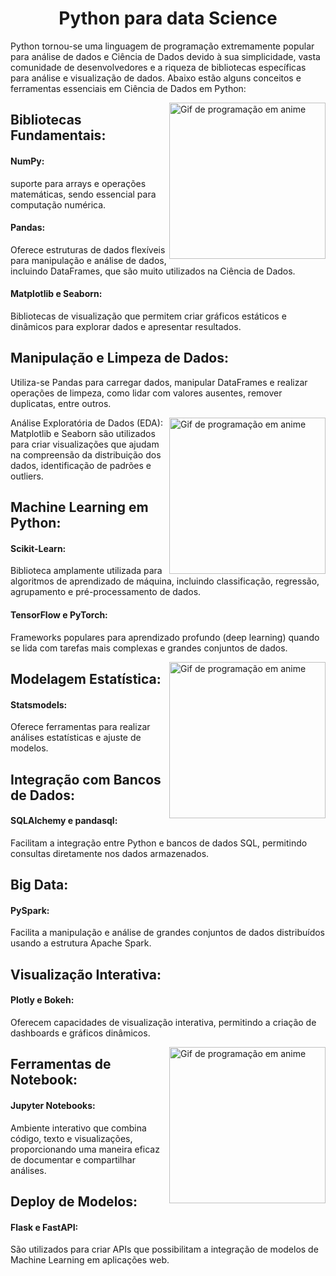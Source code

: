 <h1 align="center"> Python para data Science </h1>


Python tornou-se uma linguagem de programação extremamente popular para análise de dados e Ciência de Dados devido à sua simplicidade, vasta comunidade de desenvolvedores e a riqueza de bibliotecas específicas para análise e visualização de dados. Abaixo estão alguns conceitos e ferramentas essenciais em Ciência de Dados em Python:

<img align="right" src="https://media.tenor.com/2c7diqh1oVIAAAAC/anime-computer.gif" width="250" alt="Gif de programação em anime">

## Bibliotecas Fundamentais:

#### NumPy: 
suporte para arrays e operações matemáticas, sendo essencial para computação numérica.

#### Pandas: 
Oferece estruturas de dados flexíveis para manipulação e análise de dados, incluindo DataFrames, que são muito utilizados na Ciência de Dados.

#### Matplotlib e Seaborn: 
Bibliotecas de visualização que permitem criar gráficos estáticos e dinâmicos para explorar dados e apresentar resultados.

## Manipulação e Limpeza de Dados: 

Utiliza-se Pandas para carregar dados, manipular DataFrames e realizar operações de limpeza, como lidar com valores ausentes, remover duplicatas, entre outros.

<img align="right" src="https://i.pinimg.com/originals/74/9f/4d/749f4df940ee2c2e218e8f04f9c928a3.gif" width="250" alt="Gif de programação em anime">

Análise Exploratória de Dados (EDA): Matplotlib e Seaborn são utilizados para criar visualizações que ajudam na compreensão da distribuição dos dados, identificação de padrões e outliers.

## Machine Learning em Python:

#### Scikit-Learn: 
Biblioteca amplamente utilizada para algoritmos de aprendizado de máquina, incluindo classificação, regressão, agrupamento e pré-processamento de dados.

#### TensorFlow e PyTorch: 
Frameworks populares para aprendizado profundo (deep learning) quando se lida com tarefas mais complexas e grandes conjuntos de dados.

<img align="right" src="https://64.media.tumblr.com/7ec8a5f476bf3eb7f19726316192d5e9/tumblr_mk7dnxrR6I1qcmi8ro1_500.gif" width="250" alt="Gif de programação em anime">

## Modelagem Estatística:

#### Statsmodels: 
Oferece ferramentas para realizar análises estatísticas e ajuste de modelos.

## Integração com Bancos de Dados:

#### SQLAlchemy e pandasql: 
Facilitam a integração entre Python e bancos de dados SQL, permitindo consultas diretamente nos dados armazenados.

## Big Data:

#### PySpark: 
Facilita a manipulação e análise de grandes conjuntos de dados distribuídos usando a estrutura Apache Spark.

## Visualização Interativa:

#### Plotly e Bokeh: 
Oferecem capacidades de visualização interativa, permitindo a criação de dashboards e gráficos dinâmicos.

<img align="right" src="https://i.giphy.com/media/5SKwQMGTR1umLrKC7N/giphy.webp" width="250" alt="Gif de programação em anime">

## Ferramentas de Notebook:

#### Jupyter Notebooks: 
Ambiente interativo que combina código, texto e visualizações, proporcionando uma maneira eficaz de documentar e compartilhar análises.

## Deploy de Modelos:

#### Flask e FastAPI: 
São utilizados para criar APIs que possibilitam a integração de modelos de Machine Learning em aplicações web.